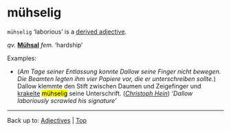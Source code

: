 # mühselig

`mühselig` ‘laborious’ is a [derived adjective](../../derivedAdjectives.md).

*qv.* **[Mühsal](../../../nouns/m/mue/Muehsal)** *fem.* ‘hardship’

Examples:
- (*Am Tage seiner Entlassung konnte Dallow seine Finger nicht bewegen. Die Beamten legten ihm vier Papiere vor, die er unterschreiben sollte.*) Dallow klemmte den Stift zwischen Daumen und Zeigefinger und [krakelte](../../../verbs/k/kr/krakeln.md) <mark>mühselig</mark> seine Unterschrift. (*[Christoph Hein](../../../texts/ChristophHein/DerTangoSpieler.md)*) *‘Dallow laboriously scrawled his signature’*

----

Back up to: [Adjectives](../../index.md) | [Top](../../../index.md)
